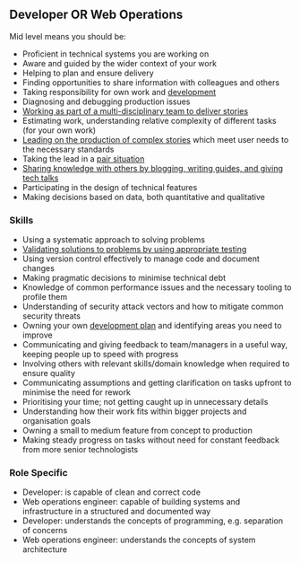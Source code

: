 
## Developer OR Web Operations

Mid level means you should be:

- Proficient in technical systems you are working on
- Aware and guided by the wider context of your work
- Helping to plan and ensure delivery
- Finding opportunities to share information with colleagues and others
- Taking responsibility for own work and [development](/career-path/competencies/owning-their-development-plan.md)
- Diagnosing and debugging production issues
- [Working as part of a multi-disciplinary team to deliver stories](/career-path/competencies/working-as-a-multi-disciplinary-team.md)
- Estimating work, understanding relative complexity of different tasks (for your own work)
- [Leading on the production of complex stories](/career-path/competencies/leading-on-stories.md) which meet user needs to the necessary standards
- Taking the lead in a [pair situation](/resources/pair-programming.md)
- [Sharing knowledge with others by blogging, writing guides, and giving tech talks](/career-path/competencies/sharing-knowledge-with-others.md)
- Participating in the design of technical features
- Making decisions based on data, both quantitative and qualitative

### Skills

- Using a systematic approach to solving problems
- [Validating solutions to problems by using appropriate testing](/career-path/competencies/using-appropriate-testing-to-ensure-software-quality.md#mid-level)
- Using version control effectively to manage code and document changes
- Making pragmatic decisions to minimise technical debt
- Knowledge of common performance issues and the necessary tooling to profile them
- Understanding of security attack vectors and how to mitigate common security threats
- Owning your own [development plan](/career-path/competencies/owning-their-development-plan.md) and identifying areas you need to improve
- Communicating and giving feedback to team/managers in a useful way, keeping people up to speed with progress
- Involving others with relevant skills/domain knowledge when required to ensure quality
- Communicating assumptions and getting clarification on tasks upfront to minimise the need for rework
- Prioritising your time; not getting caught up in unnecessary details
- Understanding how their work fits within bigger projects and organisation goals
- Owning a small to medium feature from concept to production
- Making steady progress on tasks without need for constant feedback from more senior technologists

### Role Specific

- Developer: is capable of clean and correct code
- Web operations engineer: capable of building systems and infrastructure in a structured and documented way
- Developer: understands the concepts of programming, e.g. separation of concerns
- Web operations engineer: understands the concepts of system architecture
